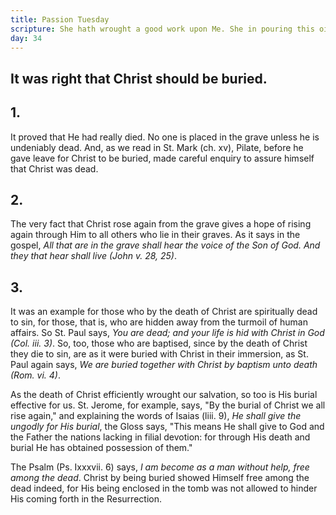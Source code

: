 ```yaml
---
title: Passion Tuesday
scripture: She hath wrought a good work upon Me. She in pouring this ointment upon Me hath done it for my burial.--Matt. xxvi. 10-12.
day: 34
---
```


## It was right that Christ should be buried.

## 1.

It proved that He had really died. No one is placed in the grave unless he is undeniably dead. And, as we read in St. Mark (ch. xv), Pilate, before he gave leave for Christ to be buried, made careful enquiry to assure himself that Christ was dead.

## 2.

The very fact that Christ rose again from the grave gives a hope of rising again through Him to all others who lie in their graves. As it says in the gospel, _All that are in the grave shall hear the voice of the Son of God. And they that hear shall live (John v. 28, 25)_.

## 3.

It was an example for those who by the death of Christ are spiritually dead to sin, for those, that is, who are hidden away from the turmoil of human affairs. So St. Paul says, _You are dead; and your life is hid with Christ in God (Col. iii. 3)_. So, too, those who are baptised, since by the death of Christ they die to sin, are as it were buried with Christ in their immersion, as St. Paul again says, _We are buried together with Christ by baptism unto death (Rom. vi. 4)_.

As the death of Christ efficiently wrought our salvation, so too is His burial effective for us. St. Jerome, for example, says, "By the burial of Christ we all rise again," and explaining the words of Isaias (liii. 9), _He shall give the ungodly for His burial_, the Gloss says, "This means He shall give to God and the Father the nations lacking in filial devotion: for through His death and burial He has obtained possession of them."

The Psalm (Ps. Ixxxvii. 6) says, _I am become as a man without help, free among the dead_. Christ by being buried showed Himself free among the dead indeed, for His being enclosed in the tomb was not allowed to hinder His coming forth in the Resurrection.
